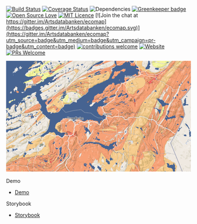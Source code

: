 [![Build Status](https://travis-ci.org/Artsdatabanken/ecomap.svg?branch=master)](https://travis-ci.org/Artsdatabanken/ecomap) [![Coverage Status](https://coveralls.io/repos/github/Artsdatabanken/ecomap/badge.svg?branch=master)](https://coveralls.io/github/Artsdatabanken/ecomap?branch=master)
![Dependencies](https://david-dm.org/artsdatabanken/ecomap.svg)
[![Greenkeeper badge](https://badges.greenkeeper.io/Artsdatabanken/ecomap.svg)](https://greenkeeper.io/)
[![Open Source Love](https://badges.frapsoft.com/os/v2/open-source.svg?v=103)](https://github.com/ellerbrock/open-source-badges/)
[![MIT Licence](https://badges.frapsoft.com/os/mit/mit.svg?v=103)](https://opensource.org/licenses/mit-license.php)
[![Join the chat at https://gitter.im/Artsdatabanken/ecomap](https://badges.gitter.im/Artsdatabanken/ecomap.svg)](https://gitter.im/Artsdatabanken/ecomap?utm_source=badge&utm_medium=badge&utm_campaign=pr-badge&utm_content=badge)
[![contributions welcome](https://camo.githubusercontent.com/926d8ca67df15de5bd1abac234c0603d94f66c00/68747470733a2f2f696d672e736869656c64732e696f2f62616467652f636f6e747269627574696f6e732d77656c636f6d652d627269676874677265656e2e7376673f7374796c653d666c6174)](https://github.com/Artsdatabanken/ecomap/issues)
[![Website](https://img.shields.io/website-up-down-green-red/http/outgoing-front.surge.sh.svg?label=website)]()
[![PRs Welcome](https://img.shields.io/badge/PRs-welcome-brightgreen.svg)](doc/CONTRIBUTING.md#pull-requests)

![Screenshot](doc/screenshot.png "Ecomap screenshot")


Demo
* [Demo](http://outgoing-front.surge.sh/)

Storybook
* [Storybook](http://outgoing-front.surge.sh/storybook)
